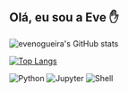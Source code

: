 ## Olá, eu sou a Eve ✋


![evenogueira's GitHub stats](https://github-readme-stats.vercel.app/api?username=evenogueira&show_icons=true&theme=dracula)


[![Top Langs](https://github-readme-stats.vercel.app/api/top-langs/?username=evenogueira&theme=dracula)](https://github.com/evenogueira/github-readme-stats)

![Python](https://img.shields.io/badge/Python-3776AB?style=for-the-badge&logo=python&logoColor=white)
![Jupyter](https://img.shields.io/badge/Made%20with-Jupyter-orange?style=for-the-badge&logo=Jupyter)
![Shell](https://img.shields.io/badge/Shell_Script-121011?style=for-the-badge&logo=gnu-bash&logoColor=white)

